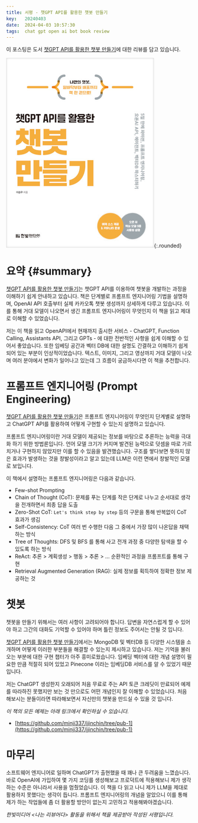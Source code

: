```yaml
---
title: 서평 - 챗GPT API를 활용한 챗봇 만들기
key:   20240403
date:  2024-04-03 10:57:30
tags:  chat gpt open ai bot book review
---
```


이 포스팅은 도서 [챗GPT API를 활용한 챗봇 만들기]에 대한 리뷰를 담고 있습니다.

![챗GPT API를 활용한 챗봇 만들기 표지](/assets/images/chatbot_using_chatgpt_api/cover.jpeg){:.rounded}


# 요약 {#summary}

[챗GPT API를 활용한 챗봇 만들기]는 챗GPT API를 이용하여 챗봇을 개발하는 과정을 이해하기 쉽게 안내하고 있습니다.
책은 단계별로 프롬프트 엔지니어링 기법을 설명하며, OpenAI API 호출부터 실제 카카오톡 챗봇 생성까지 상세하게 다루고 있습니다.
이를 통해 거대 모델이 나오면서 생긴 프롬프트 엔지니어링이 무엇인지 이 책을 읽고 제대로 이해할 수 있었습니다.

저는 이 책을 읽고 OpenAPI에서 현재까지 출시한 서비스 - ChatGPT, Function Calling, Assistants API, 그리고 GPTs - 에 대한 전반적인 사항을 쉽게 이해할 수 있어서 좋았습니다.
또한 임베딩 공간과 벡터 DB에 대한 설명도 간결하고 이해하기 쉽게 되어 있는 부분이 인상적이었습니다.
텍스트, 이미지, 그리고 영상까지 거대 모델이 나오며 여러 분야에서 변화가 일어나고 있는데 그 흐름이 궁금하시다면 이 책을 추천합니다.

<!--more-->

# 프롬프트 엔지니어링 (Prompt Engineering)

[챗GPT API를 활용한 챗봇 만들기]은 프롬프트 엔지니어링이 무엇인지 단계별로 설명하고 ChatGPT API를 활용하여 어떻게 구현할 수 있는지 설명하고 있습니다.

프롬프트 엔지니어링이란 거대 모델이 제공되는 정보를 바탕으로 추론하는 능력을 극대화 하기 위한 방법론입니다.
언어 모델 크기가 커지며 발견된 능력으로 덧셈을 따로 가르치거나 구현하지 않았지만 이를 할 수 있음을 발견했습니다.
구조를 쌓다보면 뜻하지 않은 효과가 발생하는 것을 창발성이라고 알고 있는데 LLM은 이런 면에서 창발적인 모델로 보입니다.

이 책에서 설명하는 프롬프트 엔지니어링은 다음과 같습니다.

- Few-shot Prompting
- Chain of Thought (CoT): 문제를 푸는 단계를 작은 단계로 나누고 순서대로 생각을 전개하면서 최종 답을 도출
- Zero-Shot CoT: `Let's think step by step` 등의 구문을 통해 반복없이 CoT 효과가 생김
- Self-Consistency: CoT 여러 번 수행한 다음 그 중에서 가장 많이 나온답을 채택하는 방식
- Tree of Thoughts: DFS 및 BFS 를 통해 사고 전개 과정 중 다양한 탐색을 할 수 있도록 하는 방식
- ReAct: 추론 > 계획생성 > 행동 > 추론 > ... 순환적인 과정을 프롬프트를 통해 구현
- Retrieval Augmented Generation (RAG): 실제 정보를 획득하여 정확한 정보 제공하는 것


# 챗봇

챗봇을 만들기 위해서는 여러 사항이 고려되어야 합니다.
답변을 자연스럽게 할 수 있어야 하고 그간의 대화도 기억할 수 있어야 하며 틀린 정보도 주어서는 안될 것 입니다.

[챗GPT API를 활용한 챗봇 만들기]에서는 MongoDB 및 벡터DB 등 다양한 시스템을 소개하며 어떻게 이러한 부분들을 해결할 수 있는지 제시하고 있습니다.
저는 기억을 불러오는 부분에 대한 구현 챕터가 아주 흥미로웠습니다.
임베딩 벡터에 대한 개념 설명이 필요한 만큼 적절히 되어 있었고 Pinecone 이라는 임베딩DB 서비스를 알 수 있었기 때문입니다.

저는 ChatGPT 생성한지 오래되어 처음 무료로 주는 API 토큰 크레딧이 만료되어 예제를 따라하진 못했지만 보는 것 만으로도 어떤 개념인지 잘 이해할 수 있었습니다.
처음 해보시는 분들이라면 따라해보면서 자신만의 챗봇을 만드실 수 있을 것 입니다.

_이 책의 모든 예제는 아래 링크에서 확인하실 수 있습니다._
- [https://github.com/minji337/jjinchin/tree/pub-1](https://github.com/minji337/jjinchin/tree/pub-1)


# 마무리

소프트웨어 엔지니어로 일하며 ChatGPT가 출현했을 때 꽤나 큰 두려움을 느꼈습니다.
바로 OpenAI에 가입하여 몇 가지 코딩를 생성해보고 프로덕트에 적용해보니 제가 생각하는 수준은 아니라서 사용을 멈췄었습니다.
이 책을 다 읽고 나니 제가 LLM을 제대로 활용하지 못했다는 생각이 듭니다.
프롬프트 엔지니어링의 개념을 알았으니 이를 통해 제가 하는 작업들에 좀 더 활용할 방안이 없는지 고민하고 적용해봐야겠습니다.


*한빛미디어 \<나는 리뷰어다\> 활동을 위해서 책을 제공받아 작성된 서평입니다.*


[챗GPT API를 활용한 챗봇 만들기]: https://www.hanbit.co.kr/store/books/look.php?p_code=B7331179801